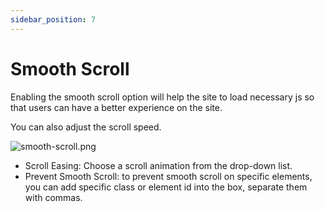 ```yaml
---
sidebar_position: 7
---
```


# Smooth Scroll

Enabling the smooth scroll option will help the site to load necessary js so that users can have a better experience on the site.

You can also adjust the scroll speed.

![smooth-scroll.png](/img/basic/smooth-scroll.png)

* Scroll Easing: Choose a scroll animation from the drop-down list.
* Prevent Smooth Scroll: to prevent smooth scroll on specific elements, you can add specific class or element id into the box, separate them with commas. 